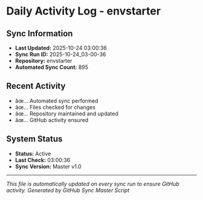 ﻿# Daily Activity Log - envstarter

## Sync Information
- **Last Updated:** 2025-10-24 03:00:36
- **Sync Run ID:** 2025-10-24_03-00-36
- **Repository:** envstarter
- **Automated Sync Count:** 895

## Recent Activity
- âœ… Automated sync performed
- âœ… Files checked for changes
- âœ… Repository maintained and updated
- âœ… GitHub activity ensured

## System Status
- **Status:** Active
- **Last Check:** 03:00:36
- **Sync Version:** Master v1.0

---
*This file is automatically updated on every sync run to ensure GitHub activity.*
*Generated by GitHub Sync Master Script*
